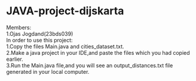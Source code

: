 # JAVA-project-dijskarta


Members:<br>
1.Ojas Jogdand(23bds039) <br>
In order to use this project:<br>
1.Copy the files Main.java and cities_dataset.txt. <br>
2.Make a java project in your IDE,and paste the files which you had copied earlier.<br>
3.Run the Main.java file,and you will see an output_distances.txt file generated in your local computer.<br>
